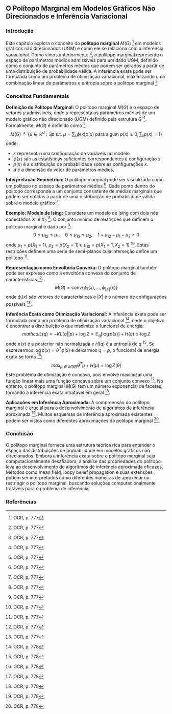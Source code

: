 ## O Polítopo Marginal em Modelos Gráficos Não Direcionados e Inferência Variacional

### Introdução
Este capítulo explora o conceito do **polítopo marginal** $M(G)$ [^777] em modelos gráficos não direcionados (UGM) e como ele se relaciona com a inferência variacional. Como vimos anteriormente [^777], o polítopo marginal representa o espaço de parâmetros médios admissíveis para um dado UGM, definido como o conjunto de parâmetros médios que podem ser gerados a partir de uma distribuição de probabilidade válida. A inferência exata pode ser formulada como um problema de otimização variacional, maximizando uma combinação linear de parâmetros e entropia sobre o polítopo marginal [^777].

### Conceitos Fundamentais
**Definição do Polítopo Marginal:**
O polítopo marginal $M(G)$ é o espaço de vetores $\mu$ admissíveis, onde $\mu$ representa os parâmetros médios de um modelo gráfico não direcionado (UGM) definido pela estrutura $G$ [^777]. Formalmente, $M(G)$ é definido como [^777]:
$$M(G) \triangleq \{\mu \in \mathbb{R}^d : \exists p \text{ s.t. } \mu = \sum_x \phi(x) p(x) \text{ para algum } p(x) \geq 0, \sum_x p(x) = 1\}$$
onde:
*   $x$ representa uma configuração de variáveis no modelo.
*   $\phi(x)$ são as estatísticas suficientes correspondentes à configuração $x$.
*   $p(x)$ é a distribuição de probabilidade sobre as configurações $x$.
*   $d$ é a dimensão do vetor de parâmetros médios.

**Interpretação Geométrica:**
O polítopo marginal pode ser visualizado como um polítopo no espaço de parâmetros médios [^777]. Cada ponto dentro do polítopo corresponde a um conjunto consistente de médias marginais que podem ser obtidas a partir de uma distribuição de probabilidade válida sobre o modelo gráfico [^777].

**Exemplo: Modelo de Ising:**
Considere um modelo de Ising com dois nós conectados $X_1$ e $X_2$ [^777]. O conjunto mínimo de restrições que definem o polítopo marginal é dado por [^777]:
$$0 \leq \mu_{12} \leq \mu_1, \quad 0 \leq \mu_{12} \leq \mu_2, \quad 1 + \mu_{12} - \mu_1 - \mu_2 \geq 0$$
onde $\mu_1 = p(X_1 = 1)$, $\mu_2 = p(X_2 = 1)$ e $\mu_{12} = p(X_1 = 1, X_2 = 1)$ [^777]. Estas restrições definem uma série de semi-planos cuja interseção define um polítopo [^777].

**Representação como Envoltória Convexa:**
O polítopo marginal também pode ser expresso como a envoltória convexa do conjunto de características [^777]:
$$M(G) = \text{conv}\{\phi_1(x), \dots, \phi_{|X|}(x)\}$$
onde $\phi_i(x)$ são vetores de características e $|X|$ é o número de configurações possíveis [^777].

**Inferência Exata como Otimização Variacional:**
A inferência exata pode ser formulada como um problema de otimização variacional [^778], onde o objetivo é encontrar a distribuição $q$ que maximize o funcional de energia:
$$mathcal{L}(q) = -KL(q||p) + \log Z = \mathbb{E}_q[\log p(x)] + H(q) \leq \log Z$$
onde $p(x)$ é a posterior não normalizada e $H(q)$ é a entropia de $q$ [^778]. Se escrevermos $\log \tilde{p}(x) = \theta^T\phi(x)$ e deixarmos $q = p$, o funcional de energia exato se torna [^778]:
$$max_{\mu \in M(G)} \theta^T\mu + H(\mu) = \log Z(\theta)$$
Este problema de otimização é concavo, pois envolve maximizar uma função linear mais uma função concava sobre um conjunto convexo [^778]. No entanto, o polítopo marginal $M(G)$ tem um número exponencial de facetas, tornando a inferência exata intratável em geral [^778].

**Aplicações em Inferência Aproximada:**
A compreensão do polítopo marginal é crucial para o desenvolvimento de algoritmos de inferência aproximada [^778]. Muitos esquemas de inferência aproximada existentes podem ser vistos como diferentes aproximações do polítopo marginal [^778].

### Conclusão
O polítopo marginal fornece uma estrutura teórica rica para entender o espaço das distribuições de probabilidade em modelos gráficos não direcionados. Embora a inferência exata sobre o polítopo marginal seja computacionalmente desafiadora, a análise das propriedades do polítopo leva ao desenvolvimento de algoritmos de inferência aproximada eficazes. Métodos como mean field, loopy belief propagation e suas extensões podem ser interpretados como diferentes maneiras de aproximar ou restringir o polítopo marginal, buscando soluções computacionalmente tratáveis para o problema de inferência.

### Referências
[^777]: OCR, p. 777
[^778]: OCR, p. 778
<!-- END -->